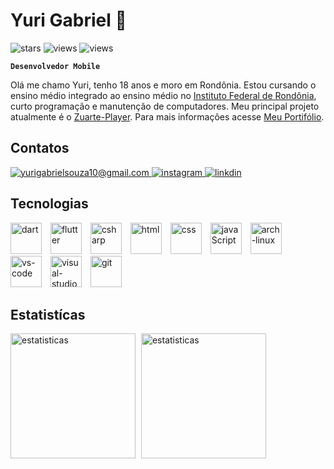 # Yuri Gabriel 👋
<img
    alt="stars"
    title="stars"
    src="https://custom-icon-badges.demolab.com/github/stars/Chupirisco?logo=star&style=flat&color=yellow"
/>
![views](https://komarev.com/ghpvc/?username=Chupirisco&color=red&style=flat-square&label=Profile+views)
<img
    alt="views"
    title="views"
    src="https://custom-icon-badges.demolab.com/github/last-commit/Chupirisco/zuarte-player?logo=history&logoColor=white&color=purple"
/>

**`Desenvolvedor Mobile`**

Olá me chamo Yuri, tenho 18 anos e moro em Rondônia. Estou cursando 
o ensino médio integrado ao ensino médio no [Instituto  Federal de Rondônia](https://portal.ifro.edu.br/ji-parana), curto programação e manutenção de computadores. Meu principal projeto atualmente é o [Zuarte-Player](https://github.com/Chupirisco/zuarte-player). Para mais informações acesse [Meu Portifólio](https://chupirisco.github.io/YuriGabriel/).

## Contatos
<a href="mailto:yurigabrielsouza10@gmail.com">
    <img      
        alt="yurigabrielsouza10@gmail.com"
        title="Email"
        src="https://custom-icon-badges.demolab.com/badge/-email-yellow?style=for-the-badge&logo=gmail&logoColor=white"
    />
</a>
<a href="https://www.instagram.com/yuri_g_f_s?igsh=eWtqYjAzdTgyZ3hh">
    <img
        alt="instagram"
        title="Email"
        src="https://custom-icon-badges.demolab.com/badge/-instagram-red?style=for-the-badge&logo=mention&logoColor=white"
    />
</a>
<a href="https://www.linkedin.com/in/yuri-gabriel-b40205315">
    <img
        alt="linkdin"
        title="Email"
        src="https://custom-icon-badges.demolab.com/badge/-linkdin-blue?style=for-the-badge&logo=linkdin&logoColor=white"
    />
</a>

## Tecnologias

<img 
    title="dart"
    alt="dart"
    src="https://cdn.jsdelivr.net/gh/devicons/devicon@latest/icons/dart/dart-original.svg"
    height="50"
    style="padding-right:10;"
/>
<img 
    title="flutter"
    alt="flutter"
    src="https://cdn.jsdelivr.net/gh/devicons/devicon@latest/icons/flutter/flutter-original.svg" 
    height="50"
    style="padding-right:10;"
/>
<img 
    title="csharp"
    alt="csharp"
    src="https://cdn.jsdelivr.net/gh/devicons/devicon@latest/icons/csharp/csharp-original.svg"
    style="padding-right:10;"
    height="50"
/>
<img 
    title="html"
    alt="html"
    src="https://cdn.jsdelivr.net/gh/devicons/devicon@latest/icons/html5/html5-original.svg" 
    height="50"
    style="padding-right:10;"
/>
<img 
    title="css"
    alt="css"
    src="https://cdn.jsdelivr.net/gh/devicons/devicon@latest/icons/css3/css3-original.svg" 
    height="50"
    style="padding-right:10;"
/>
<img 
    title="javaScript"
    alt="javaScript"
    src="https://cdn.jsdelivr.net/gh/devicons/devicon@latest/icons/javascript/javascript-original.svg" 
    height="50"
    style="padding-right:10;"
/>
<img 
    title="arch-linux"
    alt="arch-linux"
    src="https://cdn.jsdelivr.net/gh/devicons/devicon@latest/icons/archlinux/archlinux-original.svg" 
    height="50"
    style="padding-right:10;"
/>
<img 
    title="vs-code"
    alt="vs-code"
    src="https://cdn.jsdelivr.net/gh/devicons/devicon@latest/icons/vscode/vscode-original.svg" 
    height="50"
    style="padding-right:10;"
/>
<img 
    title="visual-studio"
    alt="visual-studio"
    src="https://cdn.jsdelivr.net/gh/devicons/devicon@latest/icons/visualstudio/visualstudio-original.svg" 
    height="50"
    style="padding-right:10;"
/>
<img 
    title="git"
    alt="git"
    src="https://cdn.jsdelivr.net/gh/devicons/devicon@latest/icons/git/git-original.svg" 
    height="50"
    style="padding-right:10;"
/>

## Estatistícas

<img     
    alt="estatisticas"
    src="https://github-readme-stats.vercel.app/api?username=Chupirisco&show_icons=true&theme=tokyonight&include_all_commits=false&locale=pt-br" 
    height="200"
    style="padding-right:5;"
/>
<img     
    alt="estatisticas"
    src="https://github-readme-stats.vercel.app/api/top-langs/?username=Chupirisco&theme=tokyonight&locale=pt-br&custom_title=Tecnologias&layout=compact&langs_count=7" 
    height="200"
    style="padding-right:5;"
/>
